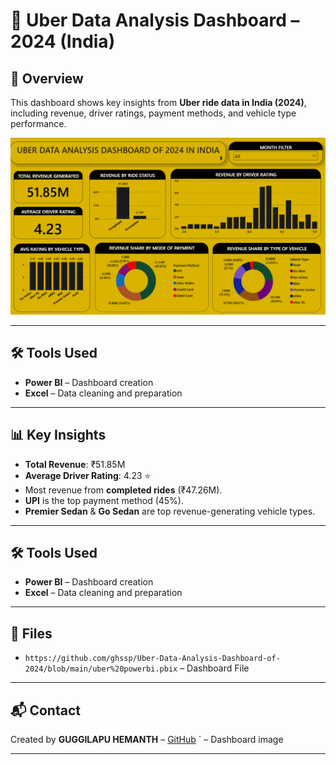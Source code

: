 # 🚖 Uber Data Analysis Dashboard – 2024 (India)

## 📌 Overview
This dashboard shows key insights from **Uber ride data in India (2024)**, including revenue, driver ratings, payment methods, and vehicle type performance.

![Uber Dashboard](Uber%20dataAnalyis%20dashboard.png)

---

## 🛠 Tools Used
- **Power BI** – Dashboard creation  
- **Excel** – Data cleaning and preparation
---

## 📊 Key Insights
- **Total Revenue**: ₹51.85M  
- **Average Driver Rating**: 4.23 ⭐  
- Most revenue from **completed rides** (₹47.26M).  
- **UPI** is the top payment method (45%).  
- **Premier Sedan** & **Go Sedan** are top revenue-generating vehicle types.

---

## 🛠 Tools Used
- **Power BI** – Dashboard creation  
- **Excel** – Data cleaning and preparation

---

## 📂 Files
- `https://github.com/ghssp/Uber-Data-Analysis-Dashboard-of-2024/blob/main/uber%20powerbi.pbix` – Dashboard File 
---

## 📬 Contact
Created by **GUGGILAPU HEMANTH** – [GitHub](https://github.com/ghssp)
` – Dashboard image  
  

---
